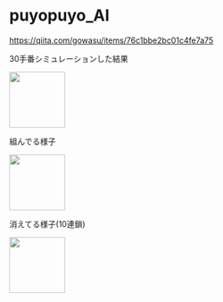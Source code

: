 # puyopuyo_AI
https://qiita.com/gowasu/items/76c1bbe2bc01c4fe7a75
<p>30手番シミュレーションした結果</p>
<img src="https://user-images.githubusercontent.com/91199395/157707041-52be3673-5ccf-4dca-96db-a8f5ce6d81d5.png" width="100px">
<p>組んでる様子</p>
<img src="https://user-images.githubusercontent.com/91199395/157707173-59e3dbf6-10c3-4d0b-8f6d-513e5b3be78c.gif" width="100px">
<p>消えてる様子(10連鎖)</p>
<img src="https://user-images.githubusercontent.com/91199395/157707287-aa893747-dcf4-4c9c-a9d6-dd65ca8db277.gif" width="100px">
